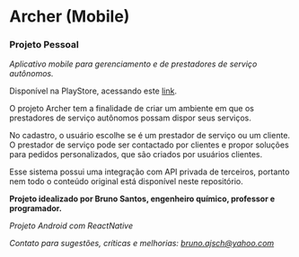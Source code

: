 # Archer (Mobile)

### Projeto Pessoal

*Aplicativo mobile para gerenciamento e de prestadores de serviço autônomos.*

Disponível na PlayStore, acessando este [link](https://play.google.com/store/apps/details?id=br.com.sieg.archerapp).

O projeto Archer tem a finalidade de criar um ambiente em que os prestadores de serviço autônomos possam dispor seus serviços.

No cadastro, o usuário escolhe se é um prestador de serviço ou um cliente. O prestador de serviço pode ser contactado por clientes e propor soluções para pedidos personalizados, que são criados por usuários clientes.

Esse sistema possui uma integração com API privada de terceiros, portanto nem todo o conteúdo original está disponível neste repositório.

**Projeto idealizado por Bruno Santos, engenheiro químico, professor e programador.**

*Projeto Android com ReactNative*

*Contato para sugestões, críticas e melhorias: bruno.ajsch@yahoo.com*